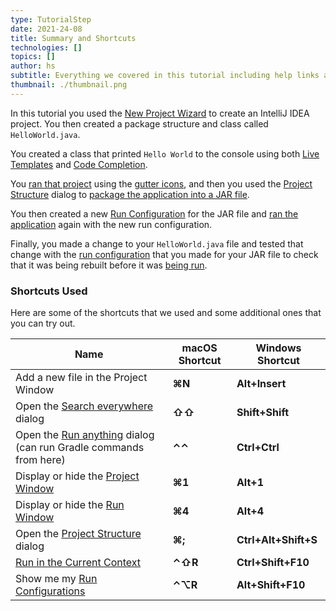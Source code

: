 ```yaml
---
type: TutorialStep
date: 2021-24-08
title: Summary and Shortcuts
technologies: []
topics: []
author: hs
subtitle: Everything we covered in this tutorial including help links and shortcuts.
thumbnail: ./thumbnail.png
---
```


In this tutorial you used the [New Project Wizard](https://www.jetbrains.com/help/idea/new-project-wizard.html) to create an IntelliJ IDEA project. You then created a package structure and class called `HelloWorld.java`.

You created a class that printed `Hello World` to the console using both [Live Templates](https://www.jetbrains.com/help/idea/using-live-templates.html) and [Code Completion](https://www.jetbrains.com/help/idea/auto-completing-code.html).

You [ran that project](https://www.jetbrains.com/help/idea/running-applications.html) using the [gutter icons](https://www.jetbrains.com/help/idea/settings-gutter-icons.html), and then you used the [Project Structure](https://www.jetbrains.com/help/idea/project-settings-and-structure.html) dialog to [package the application into a JAR file](https://www.jetbrains.com/help/idea/compiling-applications.html#package_into_jar). 

You then created a new [Run Configuration](https://www.jetbrains.com/help/idea/run-debug-configuration.html) for the JAR file and [ran the application](https://www.jetbrains.com/help/idea/running-applications.html) again with the new run configuration.

Finally, you made a change to your `HelloWorld.java` file and tested that change with the [run configuration](https://www.jetbrains.com/help/idea/run-debug-configuration.html) that you made for your JAR file to check that it was being rebuilt before it was [being run](https://www.jetbrains.com/help/idea/running-applications.html).

### Shortcuts Used
Here are some of the shortcuts that we used and some additional ones that you can try out. 

| Name      | macOS Shortcut | Windows Shortcut |
| ----------- | ----------- | ----------- |
|Add a new file in the Project Window|**⌘N**|**Alt+Insert**
|Open the [Search everywhere](https://www.jetbrains.com/help/idea/searching-everywhere.html) dialog |**⇧⇧** |**Shift+Shift**|
|Open the [Run anything](https://www.jetbrains.com/help/idea/running-anything.html) dialog (can run Gradle commands from here)|**⌃⌃**|**Ctrl+Ctrl**|
|Display or hide the [Project Window](https://www.jetbrains.com/help/idea/project-tool-window.html) |**⌘1**|**Alt+1**|
|Display or hide the [Run Window](https://www.jetbrains.com/help/idea/run-tool-window.html) |**⌘4**|**Alt+4**|
|Open the [Project Structure](https://www.jetbrains.com/help/idea/project-settings-and-structure.html) dialog|**⌘;**|**Ctrl+Alt+Shift+S**| 
|[Run in the Current Context](https://www.jetbrains.com/help/idea/run-debug-configuration.html) |**⌃⇧R**|**Ctrl+Shift+F10** |
|Show me my [Run Configurations](https://www.jetbrains.com/help/idea/run-debug-configuration.html) |**⌃⌥R**|**Alt+Shift+F10** |

